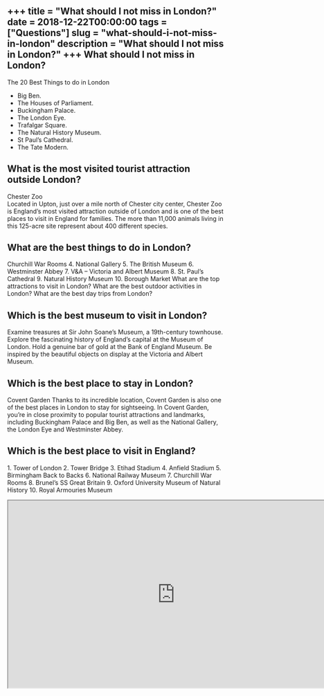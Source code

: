 +++
title = "What should I not miss in London?"
date = 2018-12-22T00:00:00
tags = ["Questions"]
slug = "what-should-i-not-miss-in-london"
description = "What should I not miss in London?"
+++
What should I not miss in London?
---------------------------------

The 20 Best Things to do in London

- Big Ben.
- The Houses of Parliament.
- Buckingham Palace.
- The London Eye.
- Trafalgar Square.
- The Natural History Museum.
- St Paul’s Cathedral.
- The Tate Modern.

What is the most visited tourist attraction outside London?
-----------------------------------------------------------

Chester Zoo  
Located in Upton, just over a mile north of Chester city center, Chester Zoo is England’s most visited attraction outside of London and is one of the best places to visit in England for families. The more than 11,000 animals living in this 125-acre site represent about 400 different species.

What are the best things to do in London?
-----------------------------------------

Churchill War Rooms 4. National Gallery 5. The British Museum 6. Westminster Abbey 7. V&amp;A – Victoria and Albert Museum 8. St. Paul’s Cathedral 9. Natural History Museum 10. Borough Market What are the top attractions to visit in London? What are the best outdoor activities in London? What are the best day trips from London?

Which is the best museum to visit in London?
--------------------------------------------

Examine treasures at Sir John Soane’s Museum, a 19th-century townhouse. Explore the fascinating history of England’s capital at the Museum of London. Hold a genuine bar of gold at the Bank of England Museum. Be inspired by the beautiful objects on display at the Victoria and Albert Museum.

Which is the best place to stay in London?
------------------------------------------

Covent Garden Thanks to its incredible location, Covent Garden is also one of the best places in London to stay for sightseeing. In Covent Garden, you’re in close proximity to popular tourist attractions and landmarks, including Buckingham Palace and Big Ben, as well as the National Gallery, the London Eye and Westminster Abbey.

Which is the best place to visit in England?
--------------------------------------------

1\. Tower of London 2. Tower Bridge 3. Etihad Stadium 4. Anfield Stadium 5. Birmingham Back to Backs 6. National Railway Museum 7. Churchill War Rooms 8. Brunel’s SS Great Britain 9. Oxford University Museum of Natural History 10. Royal Armouries Museum

<iframe allow="accelerometer; autoplay; clipboard-write; encrypted-media; gyroscope; picture-in-picture" allowfullscreen="" class="__youtube_prefs__  epyt-is-override  no-lazyload" data-no-lazy="1" data-origheight="433" data-origwidth="770" data-skipgform_ajax_framebjll="" height="433" id="_ytid_13757" loading="lazy" src="https://www.youtube.com/embed/LZNQ-WbX1hs?enablejsapi=1&autoplay=0&cc_load_policy=0&cc_lang_pref=&iv_load_policy=1&loop=0&modestbranding=0&rel=1&fs=1&playsinline=0&autohide=2&theme=dark&color=red&controls=1&" title="YouTube player" width="770"></iframe>